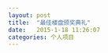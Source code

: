 ```yaml
---
layout: post
title:  "最佳楼盘颁奖典礼"
date:   2015-1-18 11:26:07
categories: 个人项目
---
```


<jplayer url="videos/zui-jia-lou-pan-ban-jiang.mp4" title="最佳楼盘颁奖典礼"></jplayer>
